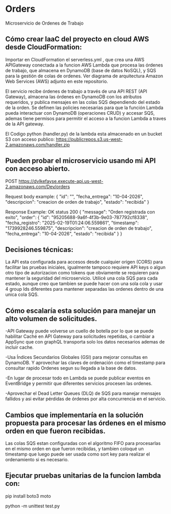 # Orders
Microservicio de Ordenes de Trabajo

## Cómo crear IaaC del proyecto en cloud AWS desde CloudFormation:
Importar en CloudFormation el serverless.yml , que crea una AWS APIGateway conectada a la funcion AWS Lambda que procesa las órdenes de trabajo, que almacena en DynamoDB (base de datos NoSQL), y SQS para la gestión de colas de ordenes. Ver diagrama de arquitectura Amazon Web Services (AWS) adjunto en este repositorio.

El servicio recibe órdenes de trabajo a través de una API REST (API Gateway), almacena las órdenes en DynamoDB con los atributos requeridos, y publica mensajes en las colas SQS dependiendo del estado de la orden. Se definen las policies necesarias para que la función Lambda pueda interactuar con DynamoDB (operaciones CRUD) y accesar SQS, ademas tiene permisos para permitir el acceso a la funcion Lambda a traves de la API gateway.

El Codigo python (handler.py) de la lambda esta almacenado en un bucket S3 con acceso publico: https://publicrepos.s3.us-west-2.amazonaws.com/handler.zip

## Pueden probar el microservicio usando mi API con acceso abierto. 
POST https://dvlkefayse.execute-api.us-west-2.amazonaws.com/Dev/orders

Request body example:
{
        "id": "",
        "fecha_entrega": "10-04-2026",
        "descripcion": "creacion de orden de trabajo",
        "estado": "recibida"
}

Response Example:
OK status 200
{
    "message": "Orden registrada con exito",
    "order": {
        "id": "95205688-9a6f-4f3b-9e03-787792cf8338",
        "fecha_registro": "2025-02-19T01:24:06.559861",
        "timestamp": "1739928246.559875",
        "descripcion": "creacion de orden de trabajo",
        "fecha_entrega": "10-04-2026",
        "estado": "recibida"
    }
}

## Decisiones técnicas:
La API esta configurada para accesos desde cualquier origen (CORS) para facilitar las pruebas iniciales, igualmente tampoco requiere API keys o algun otro tipo de autorizacion como tokens que obviamente se requieren para mantener la seguridad del microservicio.
Utilicé una cola SQS para cada estado, aunque creo que tambien se puede hacer con una sola cola y usar 4 group Ids diferentes para mantener separadas las ordenes dentro de una unica cola SQS.

## Cómo escalaría esta solución para manejar un alto volumen de solicitudes.
-API Gateway puede volverse un cuello de botella por lo que se puede habilitar Caché en API Gateway para solicitudes repetidas, o cambiar a AppSync que con graphQL transporta solo los datos necesarios ademas de incluir cache.

-Usa Índices Secundarios Globales (GSI) para mejorar consultas en DynamoDB. Y aprovechar las claves de ordenación como el timestamp para consultar rapido Ordenes segun su llegada a la base de datos.

-En lugar de procesar todo en Lambda se puede publicar eventos en EventBridge y permitir que diferentes servicios procesen las ordenes.

-Aprovechar el Dead Letter Queues (DLQ) de SQS para manejar mensajes fallidos y asi evitar pérdidas de órdenes por alta concurrencia en el servicio.

## Cambios que implementaría en la solución propuesta para procesar las órdenes en el mismo orden en que fueron recibidas.
Las colas SQS estan configuradas con el algoritmo FIFO para procesarlas en el mismo orden en que fueron recibidas, y tambien coloqué un timestamp que luego puede ser usada como sort key para realizar el ordenamiento si es necesario.

## Ejecutar pruebas unitarias de la funcion lambda con:
pip install boto3 moto

python -m unittest test.py

